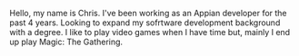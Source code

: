 Hello, my name is Chris. I've been working as an Appian developer for the past 4 years. Looking to expand my sofrtware development background with a degree. I like to play video games when I have time but, mainly I end up play Magic: The Gathering.
